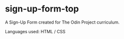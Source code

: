 # sign-up-form-top
A Sign-Up Form created for The Odin Project curriculum. 

Languages used: HTML / CSS